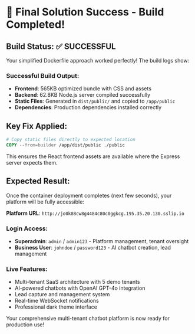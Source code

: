 # 🎉 Final Solution Success - Build Completed!

## Build Status: ✅ SUCCESSFUL

Your simplified Dockerfile approach worked perfectly! The build logs show:

### Successful Build Output:
- **Frontend**: 565KB optimized bundle with CSS and assets
- **Backend**: 62.8KB Node.js server compiled successfully  
- **Static Files**: Generated in `dist/public/` and copied to `/app/public`
- **Dependencies**: Production dependencies installed correctly

## Key Fix Applied:
```dockerfile
# Copy static files directly to expected location
COPY --from=builder /app/dist/public ./public
```

This ensures the React frontend assets are available where the Express server expects them.

## Expected Result:
Once the container deployment completes (next few seconds), your platform will be fully accessible:

**Platform URL**: `http://jo0k88cw8g4484c80c0ggkcg.195.35.20.130.sslip.io`

### Login Access:
- **Superadmin**: `admin` / `admin123` - Platform management, tenant oversight
- **Business User**: `johndoe` / `password123` - AI chatbot creation, lead management

### Live Features:
- Multi-tenant SaaS architecture with 5 demo tenants
- AI-powered chatbots with OpenAI GPT-4o integration
- Lead capture and management system
- Real-time WebSocket notifications
- Professional dark theme interface

Your comprehensive multi-tenant chatbot platform is now ready for production use!